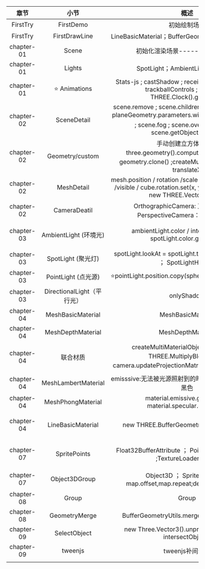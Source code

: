 |    章节    |            小节            |                             概述                             |                  ps                   |
| :--------: | :------------------------: | :----------------------------------------------------------: | :-----------------------------------: |
|  FirstTry  |         FirstDemo          |                         初始绘制场景                         |                                       |
|  FirstTry  |       FirstDrawLine        |      LineBasicMaterial；BufferGeometry.setFromPoints；       |                                       |
| chapter-01 |           Scene            |               初始化渲染场景-----AxesHelper；                |                                       |
| chapter-01 |           Lights           |               SpotLight；AmbientLight；Vector2               |                                       |
| chapter-01 |     :star: Animations      | Stats-js ;   castShadow ;   receiveShadow ;  dat.GUI ;   trackballControls ;   onResize ; THREE.Clock().getDelta() |                                       |
| chapter-02 |        SceneDetail         | scene.remove ;   scene.children.length ;   cube.name ;    planeGeometry.parameters.width ; scene.traverse :star:  ;    scene.fog ;   scene.overrideMaterial;   scene.getObjectByName |                                       |
| chapter-02 |      Geometry/custom       | 手动创建立方体：new three.geometry().computeFaceNormals ； geometry.clone() ;createMultiMaterialObject ； translateX |         Three.face3(125+弃用)         |
| chapter-02 |         MeshDetail         | mesh.position / rotation /scale /translateX /translateY /visible / cube.rotation.set(x, y, z) =cube.rotation = new THREE.Vector3(x,y,z) |                                       |
| chapter-02 |        CameraDeatil        | OrthographicCamera: 正交投影相机；PerspectiveCamera：透视投影相机 |                                       |
| chapter-03 |   AmbientLight (环境光)    | ambientLight.color / intensity / visible ; spotLight.color.getStyle() |  CubeGeometry(弃用) =>> BoxGeometry   |
| chapter-03 |     SpotLight (聚光灯)     | spotLight.lookAt = spotLight.target ; CameraHelper ； SpotLightHelper; |             可以产生阴影              |
| chapter-03 |    PointLight (点光源)     |     ⭐pointLight.position.copy(sphereLightMesh.position)      |             可以产生阴影              |
| chapter-03 | DirectionalLight（平行光） |                          onlyShadow                          |             可以产生阴影              |
| chapter-04 |     MeshBasicMaterial      |                      MeshBasicMaterial                       |                                       |
| chapter-04 |     MeshDepthMaterial      |                      MeshDepthMaterial                       |                                       |
| chapter-04 |          联合材质          | createMultiMaterialObject ； blending: THREE.MultiplyBlending ；camera.updateProjectionMatrix():star:相机更新需要调用 |                                       |
| chapter-04 |    MeshLambertMaterial     |    emisssive:无法被光源照射到的暗处显示的颜色，默认为黑色    |                 感光                  |
| chapter-04 |     MeshPhongMaterial      | material.emissive.getStyle()  ;  material.specular.getStyle() |                                       |
| chapter-04 |     LineBasicMaterial      |           new THREE.BufferGeometry().setFromPoints           | Geometry(126+弃用)改为BufferGeometry  |
| chapter-07 |        SpritePoints        | Float32BufferAttribute ； PointsMaterial ； Points ;TextureLoader().load | 加载纹理需要require，不能直接引入路径 |
| chapter-07 |       Object3DGroup        | Object3D ； SpriteMaterial=> map.offset,map.repeat;depthTest;blending |  纹理大小位置，背景去黑色，融合模式   |
| chapter-08 |           Group            |                            Group                             |                                       |
| chapter-08 |       GeometryMerge        |          BufferGeometryUtils.mergeBufferGeometries           |              几何体合并               |
| chapter-09 |        SelectObject        | new Three.Vector3().unproject ; Raycaster ; intersectObjects |               物体选中                |
| chapter-09 |          tweenjs           |                       tweenjs补间动画                        |                                       |
|            |                            |                                                              |                                       |




